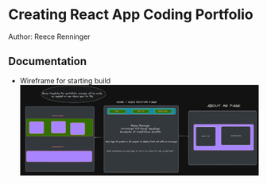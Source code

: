 # Creating React App Coding Portfolio

Author: Reece Renninger

## Documentation

- Wireframe for starting build
![Wireframe](./imgs/wireframe-for-portfolio.png)